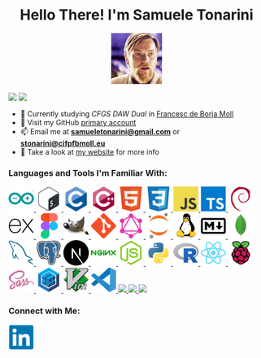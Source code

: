 <h1 align=center>Hello There! I'm Samuele Tonarini</h1>
<p align=center><img src="hello-there.gif" width=100 /></p>
<p align=left><img src="https://komarev.com/ghpvc/?username=stonarini"/>
<img src="https://www.codewars.com/users/stonarini/badges/micro"/></p>

* :microscope: Currently studying *CFGS DAW Dual* in [Francesc de Borja Moll](https://www.cifpfbmoll.eu)
* :star2: Visit my GitHub [primary account](https://github.com/hostileobject)
* :mailbox: Email me at **samueletonarini@gmail.com** or **stonarini@cifpfbmoll.eu**
* :eyes: Take a look at [my website](https://hostileobject.xyz) for more info

### Languages and Tools I'm Familiar With:
<p align left>
	<a href="https://www.arduino.cc" targer="blank">
		<img src="https://raw.githubusercontent.com/devicons/devicon/master/icons/arduino/arduino-original.svg" width=50/>
	</a>
	<a href="https://www.gnu.org/software/bash/" targer="blank">
		<img src="https://raw.githubusercontent.com/devicons/devicon/master/icons/bash/bash-original.svg" width=50/>
	</a> 
	<a href="https://www.iso.org/standard/74528.html" targer="blank">
		<img src="https://raw.githubusercontent.com/devicons/devicon/master/icons/c/c-original.svg" width=50/>
	</a>
	<a href="https://isocpp.org" targer="blank">
		<img src="https://raw.githubusercontent.com/devicons/devicon/master/icons/cplusplus/cplusplus-original.svg" width=50/>
	</a>
	<a href="https://html.spec.whatwg.org/multipage/" targer="blank">
		<img src="https://raw.githubusercontent.com/devicons/devicon/master/icons/html5/html5-original.svg" width=50/>
	</a>
	<a href="https://www.w3.org/Style/CSS/" targer="blank">
		<img src="https://raw.githubusercontent.com/devicons/devicon/master/icons/css3/css3-original.svg" width=50/>
	</a>
	<a href="https://www.javascript.com" targer="blank">
		<img src="https://raw.githubusercontent.com/devicons/devicon/master/icons/javascript/javascript-original.svg" width=50/>
	</a>
	<a href="https://www.typescriptlang.org" targer="blank">
		<img src="https://raw.githubusercontent.com/devicons/devicon/master/icons/typescript/typescript-original.svg" width=50/>
	</a>
	<a href="https://www.debian.org" targer="blank">
		<img src="https://raw.githubusercontent.com/devicons/devicon/master/icons/debian/debian-original.svg" width=50/>
	</a>
	<a href="https://www.expressjs.com" targer="blank">
		<img src="https://raw.githubusercontent.com/devicons/devicon/master/icons/express/express-original.svg" width=50/>
	</a>
	<a href="https://www.figma.com" targer="blank">
		<img src="https://raw.githubusercontent.com/devicons/devicon/master/icons/figma/figma-original.svg" width=50/>
	</a>
		<a href="https://www.gimp.org" targer="blank">
		<img src="https://raw.githubusercontent.com/devicons/devicon/master/icons/gimp/gimp-original.svg" width=50/>
	</a>
	<a href="https://www.git-scm.com" targer="blank">
		<img src="https://raw.githubusercontent.com/devicons/devicon/master/icons/git/git-original.svg" width=50/>
	</a>
	<a href="https://www.graphql.org" targer="blank">
		<img src="https://raw.githubusercontent.com/devicons/devicon/master/icons/graphql/graphql-plain.svg" width=50/>
	</a>
	<a href="https://www.jupyter.org" targer="blank">
		<img src="https://raw.githubusercontent.com/devicons/devicon/master/icons/jupyter/jupyter-original.svg" width=50/>
	</a>
	<a href="https://www.linux.org" targer="blank">
		<img src="https://raw.githubusercontent.com/devicons/devicon/master/icons/linux/linux-original.svg" width=50/>
	</a>
	<a href="https://www.daringfireball.net/projects/markdown/" targer="blank">
		<img src="https://raw.githubusercontent.com/devicons/devicon/master/icons/markdown/markdown-original.svg" width=50/>
	</a>
	<a href="https://www.mongodb.com" targer="blank">
		<img src="https://raw.githubusercontent.com/devicons/devicon/master/icons/mongodb/mongodb-original.svg" width=50/>
	</a>
	<a href="https://www.mysql.com" targer="blank">
		<img src="https://raw.githubusercontent.com/devicons/devicon/master/icons/mysql/mysql-original.svg" width=50/>
	</a>
	<a href="https://www.postgresql.org" targer="blank">
		<img src="https://raw.githubusercontent.com/devicons/devicon/master/icons/postgresql/postgresql-original.svg" width=50/>
	</a>	
	<a href="https://www.nextjs.org" targer="blank">
		<img src="https://raw.githubusercontent.com/devicons/devicon/master/icons/nextjs/nextjs-original.svg" width=50/>
	</a>
	<a href="https://www.nginx.org" targer="blank">
		<img src="https://raw.githubusercontent.com/devicons/devicon/master/icons/nginx/nginx-original.svg" width=50/>
	</a>
	<a href="https://nodejs.org" targer="blank">
		<img src="https://raw.githubusercontent.com/devicons/devicon/master/icons/nodejs/nodejs-original.svg" width=50/>
	</a>
	<a href="https://www.python.org" targer="blank">
		<img src="https://raw.githubusercontent.com/devicons/devicon/master/icons/python/python-original.svg" width=50/>
	</a>
	<a href="https://www.r-project.org" targer="blank">
		<img src="https://raw.githubusercontent.com/devicons/devicon/master/icons/r/r-original.svg" width=50/>
	</a>
	<a href="https://www.reactjs.org" targer="blank">
		<img src="https://raw.githubusercontent.com/devicons/devicon/master/icons/react/react-original.svg" width=50/>
	</a>
	<a href="https://www.raspberrypi.org" targer="blank">
		<img src="https://raw.githubusercontent.com/devicons/devicon/master/icons/raspberrypi/raspberrypi-original.svg" width=50/>
	</a>
	<a href="https://www.sass-lang.com" targer="blank">
		<img src="https://raw.githubusercontent.com/devicons/devicon/master/icons/sass/sass-original.svg" width=50/>
	</a>
	<a href="https://www.sequelize.org" targer="blank">
		<img src="https://raw.githubusercontent.com/devicons/devicon/master/icons/sequelize/sequelize-original.svg" width=50/>
	</a>
	<a href="https://www.vim.org" targer="blank">
		<img src="https://raw.githubusercontent.com/devicons/devicon/master/icons/vim/vim-original.svg" width=50/>
	</a>
	<a href="https://code.visualstudio.com" targer="blank">
		<img src="https://raw.githubusercontent.com/devicons/devicon/master/icons/vscode/vscode-original.svg" width=50/>
	</a>
	<a href="https://www.mariadb.org" targer="blank">
		<img src="https://api.iconify.design/logos/mariadb-icon.svg" width=50/>
	</a>
	<a href="https://www.react-spring.io" targer="blank">
		<img src="https://api.iconify.design/logos/react-spring.svg" width=50/>
	</a>
	<a href="https://www.blender.org" targer="blank">
		<img src="https://api.iconify.design/logos/blender.svg" width=50/>
	</a>
</p>

### Connect with Me:
<a href="https://www.linkedin.com/in/samuele-tonarini-b43738125" targer="blank">
	<img src="https://raw.githubusercontent.com/devicons/devicon/master/icons/linkedin/linkedin-original.svg" width=50/>
</a>
